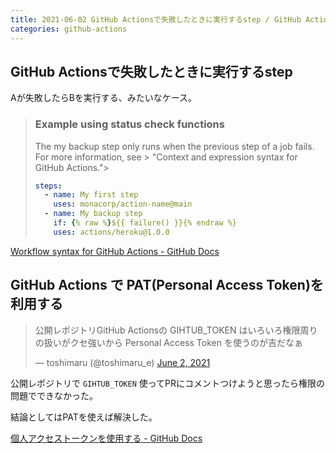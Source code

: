```yaml
---
title: 2021-06-02 GitHub Actionsで失敗したときに実行するstep / GitHub Actions で PAT(Personal Access Token)を利用する
categories: github-actions
---
```


## GitHub Actionsで失敗したときに実行するstep

Aが失敗したらBを実行する、みたいなケース。

> ### Example using status check functions
> 
> The my backup step only runs when the previous step of a job fails. For more information, see > "Context and expression syntax for GitHub Actions."> 
> 
> ```yml
> steps:
>   - name: My first step
>     uses: monacorp/action-name@main
>   - name: My backup step
>     if: {% raw %}${{ failure() }}{% endraw %}
>     uses: actions/heroku@1.0.0
> ```

[Workflow syntax for GitHub Actions - GitHub Docs](https://docs.github.com/en/actions/reference/workflow-syntax-for-github-actions)

## GitHub Actions で PAT(Personal Access Token)を利用する

<blockquote class="twitter-tweet"><p lang="ja" dir="ltr">公開レポジトリGitHub Actionsの GIHTUB_TOKEN はいろいろ権限周りの扱いがクセ強いから Personal Access Token を使うのが吉だなぁ</p>&mdash; toshimaru (@toshimaru_e) <a href="https://twitter.com/toshimaru_e/status/1400234207599759361?ref_src=twsrc%5Etfw">June 2, 2021</a></blockquote>
<script async src="https://platform.twitter.com/widgets.js" charset="utf-8"></script>

公開レポジトリで `GIHTUB_TOKEN` 使ってPRにコメントつけようと思ったら権限の問題でできなかった。

結論としてはPATを使えば解決した。

[個人アクセストークンを使用する - GitHub Docs](https://docs.github.com/ja/github/authenticating-to-github/keeping-your-account-and-data-secure/creating-a-personal-access-token)
